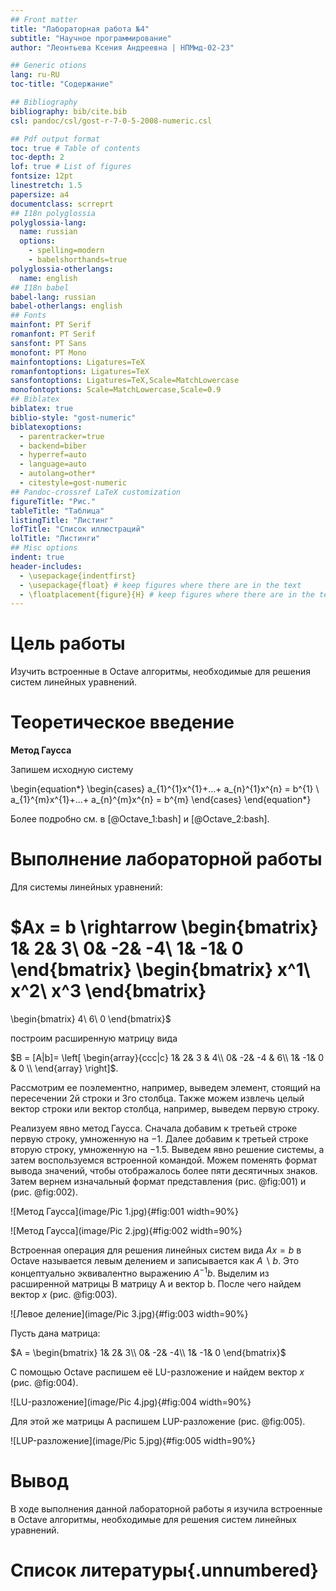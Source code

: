 ```yaml
---
## Front matter
title: "Лабораторная работа №4"
subtitle: "Научное программирование"
author: "Леонтьева Ксения Андреевна | НПМмд-02-23"

## Generic otions
lang: ru-RU
toc-title: "Содержание"

## Bibliography
bibliography: bib/cite.bib
csl: pandoc/csl/gost-r-7-0-5-2008-numeric.csl

## Pdf output format
toc: true # Table of contents
toc-depth: 2
lof: true # List of figures
fontsize: 12pt
linestretch: 1.5
papersize: a4
documentclass: scrreprt
## I18n polyglossia
polyglossia-lang:
  name: russian
  options:
	- spelling=modern
	- babelshorthands=true
polyglossia-otherlangs:
  name: english
## I18n babel
babel-lang: russian
babel-otherlangs: english
## Fonts
mainfont: PT Serif
romanfont: PT Serif
sansfont: PT Sans
monofont: PT Mono
mainfontoptions: Ligatures=TeX
romanfontoptions: Ligatures=TeX
sansfontoptions: Ligatures=TeX,Scale=MatchLowercase
monofontoptions: Scale=MatchLowercase,Scale=0.9
## Biblatex
biblatex: true
biblio-style: "gost-numeric"
biblatexoptions:
  - parentracker=true
  - backend=biber
  - hyperref=auto
  - language=auto
  - autolang=other*
  - citestyle=gost-numeric
## Pandoc-crossref LaTeX customization
figureTitle: "Рис."
tableTitle: "Таблица"
listingTitle: "Листинг"
lofTitle: "Список иллюстраций"
lolTitle: "Листинги"
## Misc options
indent: true
header-includes:
  - \usepackage{indentfirst}
  - \usepackage{float} # keep figures where there are in the text
  - \floatplacement{figure}{H} # keep figures where there are in the text
---
```


# Цель работы

Изучить встроенные в Octave алгоритмы, необходимые для решения систем линейных уравнений.

# Теоретическое введение

__Метод Гаусса__

Запишем исходную систему

\begin{equation*}
 \begin{cases}
   a_{1}^{1}x^{1}+...+ a_{n}^{1}x^{n} = b^{1} \\
   a_{1}^{m}x^{1}+...+ a_{n}^{m}x^{n} = b^{m}
 \end{cases}
\end{equation*}

Более подробно см. в [@Octave_1:bash] и [@Octave_2:bash].

# Выполнение лабораторной работы

Для системы линейных уравнений:

$Ax = b \rightarrow
\begin{bmatrix}
1& 2& 3\\
0& -2& -4\\
1& -1& 0
\end{bmatrix}
\begin{bmatrix}
x^1\\
x^2\\
x^3
\end{bmatrix}
=
\begin{bmatrix}
4\\
6\\
0
\end{bmatrix}$

построим расширенную матрицу вида

$B = [A|b]=
\left[
\begin{array}{ccc|c}
1& 2& 3 & 4\\
0& -2& -4 & 6\\
1& -1& 0 & 0 \\
\end{array}
\right]$.

Рассмотрим ее поэлементно, например, выведем элемент, стоящий на пересечении 2й строки и 3го столбца. Также можем извлечь целый вектор строки или вектор столбца, например, выведем первую строку.

Реализуем явно метод Гаусса. Сначала добавим к третьей строке первую строку, умноженную на −1. Далее добавим к третьей строке вторую строку, умноженную на −1.5. Выведем явно решение системы, а затем воспользуемся встроенной командой. Можем поменять формат вывода значений, чтобы отображалось более пяти десятичных знаков. Затем вернем изначальный формат представления (рис. @fig:001) и (рис. @fig:002). 

![Метод Гаусса](image/Pic 1.jpg){#fig:001 width=90%}

![Метод Гаусса](image/Pic 2.jpg){#fig:002 width=90%}

Встроенная операция для решения линейных систем вида $Ax=b$ в Octave называется левым делением и записывается как $A \backslash b$. Это концептуально эквивалентно выражению $A^{-1}b$. Выделим из расширенной матрицы B матрицу A и вектор b. После чего найдем вектор $x$  (рис. @fig:003).

![Левое деление](image/Pic 3.jpg){#fig:003 width=90%}

Пусть дана матрица:

$A = 
\begin{bmatrix}
1& 2& 3\\
0& -2& -4\\
1& -1& 0
\end{bmatrix}$

С помощью Octave распишем её LU-разложение и найдем вектор $x$ (рис. @fig:004).

![LU-разложение](image/Pic 4.jpg){#fig:004 width=90%}

Для этой же матрицы A распишем LUP-разложение (рис. @fig:005).

![LUP-разложение](image/Pic 5.jpg){#fig:005 width=90%}


# Вывод

В ходе выполнения данной лабораторной работы я изучила встроенные в Octave алгоритмы, необходимые для решения систем линейных уравнений.

# Список литературы{.unnumbered}


